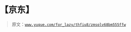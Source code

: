 # 【京东】

> 原文：[`www.yuque.com/for_lazy/thfiu8/zmsolv68bm555ffw`](https://www.yuque.com/for_lazy/thfiu8/zmsolv68bm555ffw)



